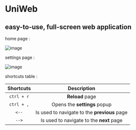 # UniWeb

## easy-to-use, full-screen web application
 
home page :

![image](https://github.com/user-attachments/assets/b767b385-7ace-443f-a616-6479972979f9)

settings page :

![image](https://github.com/user-attachments/assets/0bf18274-b483-4f04-ad26-6a82ad809921)

shortcuts table :

| Shortcuts | Description |
| :---: | :---: |
| `ctrl + r` | **Reload** page |
| `ctrl + ,` | Opens the **settings** popup |
| `<--` | Is used to navigate to the **previous** page |
| `-->` | Is used to navigate to the **next** page |

